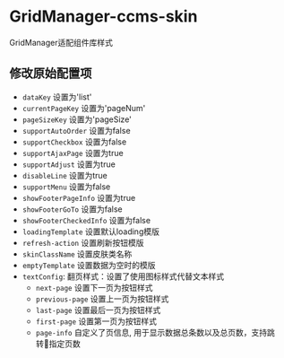 # GridManager-ccms-skin

GridManager适配组件库样式

## 修改原始配置项

- `dataKey` 设置为'list'
- `currentPageKey` 设置为'pageNum'
- `pageSizeKey` 设置为'pageSize'
- `supportAutoOrder` 设置为false
- `supportCheckbox` 设置为false
- `supportAjaxPage` 设置为true
- `supportAdjust` 设置为true
- `disableLine` 设置为true
- `supportMenu` 设置为false
- `showFooterPageInfo` 设置为true
- `showFooterGoTo` 设置为false
- `showFooterCheckedInfo` 设置为false
- `loadingTemplate` 设置默认loading模版
- `refresh-action` 设置刷新按钮模版
- `skinClassName` 设置皮肤类名称
- `emptyTemplate` 设置数据为空时的模版
- `textConfig`: 翻页样式：设置了使用图标样式代替文本样式
    - `next-page` 设置下一页为按钮样式
    - `previous-page` 设置上一页为按钮样式
    - `last-page` 设置最后一页为按钮样式
    - `first-page` 设置第一页为按钮样式
    - `page-info` 自定义了页信息, 用于显示数据总条数以及总页数，支持跳转指定页数
